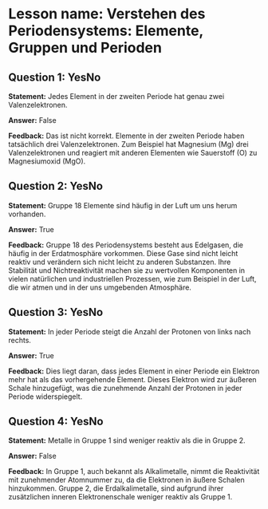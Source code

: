 # Lesson name: Verstehen des Periodensystems: Elemente, Gruppen und Perioden

## Question 1: YesNo

**Statement:** Jedes Element in der zweiten Periode hat genau zwei Valenzelektronen.

**Answer:** False

**Feedback:**
Das ist nicht korrekt. Elemente in der zweiten Periode haben tatsächlich drei Valenzelektronen. Zum Beispiel hat Magnesium (Mg) drei Valenzelektronen und reagiert mit anderen Elementen wie Sauerstoff (O) zu Magnesiumoxid (MgO).


## Question 2: YesNo

**Statement:** Gruppe 18 Elemente sind häufig in der Luft um uns herum vorhanden.

**Answer:** True

**Feedback:**
Gruppe 18 des Periodensystems besteht aus Edelgasen, die häufig in der Erdatmosphäre vorkommen. Diese Gase sind nicht leicht reaktiv und verändern sich nicht leicht zu anderen Substanzen. Ihre Stabilität und Nichtreaktivität machen sie zu wertvollen Komponenten in vielen natürlichen und industriellen Prozessen, wie zum Beispiel in der Luft, die wir atmen und in der uns umgebenden Atmosphäre.


## Question 3: YesNo

**Statement:** In jeder Periode steigt die Anzahl der Protonen von links nach rechts.

**Answer:** True

**Feedback:**
Dies liegt daran, dass jedes Element in einer Periode ein Elektron mehr hat als das vorhergehende Element. Dieses Elektron wird zur äußeren Schale hinzugefügt, was die zunehmende Anzahl der Protonen in jeder Periode widerspiegelt.


## Question 4: YesNo

**Statement:** Metalle in Gruppe 1 sind weniger reaktiv als die in Gruppe 2.

**Answer:** False

**Feedback:**
In Gruppe 1, auch bekannt als Alkalimetalle, nimmt die Reaktivität mit zunehmender Atomnummer zu, da die Elektronen in äußere Schalen hinzukommen. Gruppe 2, die Erdalkalimetalle, sind aufgrund ihrer zusätzlichen inneren Elektronenschale weniger reaktiv als Gruppe 1.

